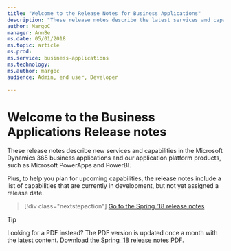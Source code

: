 ```yaml
---
title: "Welcome to the Release Notes for Business Applications"
description: "These release notes describe the latest services and capabilities in the Microsoft Dynamics 365 business applications and platforms."
author: MargoC
manager: AnnBe
ms.date: 05/01/2018
ms.topic: article
ms.prod: 
ms.service: business-applications
ms.technology: 
ms.author: margoc
audience: Admin, end user, Developer

---
```


# Welcome to the Business Applications Release notes

These release notes describe new services and capabilities in the Microsoft Dynamics 365 business applications and our application platform products, such as Microsoft PowerApps and PowerBI.

Plus, to help you plan for upcoming capabilities, the release notes include a list of capabilities that are currently in development, but not yet assigned a release date.  

> [!div class="nextstepaction"]
> [Go to the Spring '18 release notes](Spring18/release-overview.md)

> [!TIP]
> Looking for a PDF instead? The PDF version is updated once a month with the latest content. [Download the Spring '18 release notes PDF](https://aka.ms/businessappsreleasenotes). 
